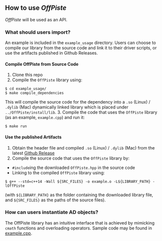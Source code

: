 ## How to use *OffPiste*

*OffPiste* will be used as an API.   

### **What should users import?**  

An example is included in the `example_usage` directory. Users can choose to compile our library from the source code and link it to their driver scripts, or use the artifacts published in Github Releases.

#### Compile OffPiste from Source Code
1. Clone this repo
2. Compile the `OffPiste` library using:
```
$ cd example_usage/
$ make compile_dependencies
```
This will compile the source code for the dependency into a `.so` (Linux) / `.dylib` (Mac) dynamically linked library which is placed under `../OffPiste/install/lib`.
3. Compile the code that uses the `OffPiste` library (as an example, `example.cpp`) and run it:
```
$ make run
```

#### Use the published Artifacts
1. Obtain the header file and compiled `.so` (Linux) / `.dylib` (Mac) from the latest [Github Release](https://github.com/CS107-off-piste/cs107-FinalProject/releases)
2. Compile the source code that uses the `OffPiste` library by:
* `#include`ing the downloaded `OffPiste.hpp` in the source code
* Linking to the compiled `OffPiste` library using:
```
$ g++ --std=c++14 -Wall ${SRC_FILES} -o example.o -L${LIBRARY_PATH} -lOffPiste
```
(with `${LIBRARY_PATH}` as the folder containing the downloaded library file, and `${SRC_FILES}` as the paths of the source files).

### **How can users instantiate AD objects?**  

The OffPiste library has an intuitive interface that is achieved by mimicking `cmath` functions and overloading operators. Sample code may be found in [example.cpp](../example_usage/example.cpp).
